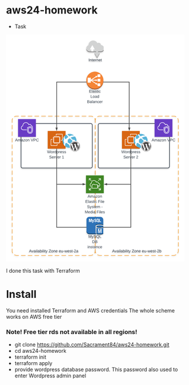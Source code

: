 # aws24-homework
- Task


![](https://github.com/Sacrament84/pictures/blob/main/%D0%A0%D0%B8%D1%81%D1%83%D0%BD%D0%BE%D0%BA1.png)


I done this task with Terraform
# Install
You need installed Terraform and AWS credentials
The whole scheme works on AWS free tier
### Note! Free tier rds not available in all regions!
- git clone https://github.com/Sacrament84/aws24-homework.git
- cd aws24-homework
- terraform init
- terraform apply
- provide wordpress database password.
 This password also used to enter Wordpress admin panel
